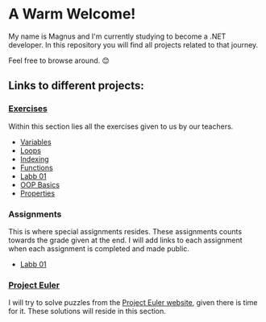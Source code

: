 # A Warm Welcome!
My name is Magnus and I'm currently studying to become a .NET developer. In this repository you will find all projects related to that journey. 

Feel free to browse around. 😊

## Links to different projects:

### [Exercises](https://github.com/Kavency/ITHS_Projects/tree/Release/Exercises)
Within this section lies all the exercises given to us by our teachers.
+ [Variables](https://github.com/Kavency/ITHS_Projects/tree/Release/Exercises/Variables)
+ [Loops](https://github.com/Kavency/ITHS_Projects/tree/Release/Exercises/Loops)
+ [Indexing](https://github.com/Kavency/ITHS_Projects/tree/Release/Exercises/Indexing)
+ [Functions](https://github.com/Kavency/ITHS_Projects/tree/Release/Exercises/Funktioner)
+ [Labb 01](https://github.com/Kavency/ITHS_Projects/tree/Release/Exercises/Labb_01_Exercises)
+ [OOP Basics](https://github.com/Kavency/ITHS_Projects/tree/Release/Exercises/OOP_Basics)
+ [Properties](https://github.com/Kavency/ITHS_Projects/tree/Release/Exercises/Properties)

### Assignments
This is where special assignments resides. These assignments counts towards the grade given at the end. I will add links to each assignment when each assignment is completed and made public.
+ [Labb 01](https://github.com/Kavency/ITHS_Labb01)

### [Project Euler](https://github.com/Kavency/Project_Euler)

I will try to solve puzzles from the [Project Euler website](https://projecteuler.net/archives), given there is time for it. These solutions will reside in this section.

